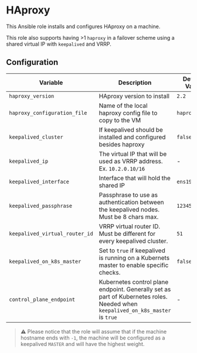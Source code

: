 # HAproxy

This Ansible role installs and configures HAproxy on a machine.

This role also supports having >1 `haproxy` in a failover scheme using a shared virtual IP with `keepalived` and VRRP.

## Configuration

| Variable                       | Description                                                                                                                    | Default Value |
| ------------------------------ | ------------------------------------------------------------------------------------------------------------------------------ | ------------- |
| `haproxy_version`              | HAproxy version to install                                                                                                     | `2.2`         |
| `haproxy_configuration_file`   | Name of the local haproxy config file to copy to the VM                                                                        | `haproxy.cfg` |
| `keepalived_cluster`           | If keepalived should be installed and configured besides haproxy                                                               | `false`       |
| `keepalived_ip`                | The virtual IP that will be used as VRRP address. Ex. `10.2.0.10/16`                                                           | -             |
| `keepalived_interface`         | Interface that will hold the shared IP                                                                                         | `ens192`      |
| `keepalived_passphrase`        | Passphrase to use as authentication between the keepalived nodes. Must be 8 chars max.                                         | `12345678`    |
| `keepalived_virtual_router_id` | VRRP virtual router ID. Must be different for every keepalived cluster.                                                        | `51`          |
| `keepalived_on_k8s_master`     | Set to `true` if keepalived is running on a Kubernets master to enable specific checks.                                        | `false`       |
| `control_plane_endpoint`       | Kubernetes control plane endpoint. Generally set as part of Kubernetes roles. Needed when `keepalived_on_k8s_master` is `true` | -             |

> ⚠️ Please notice that the role will assume that if the machine hostname ends with `-1`, the machine will be configured as a keepalived `MASTER` and will have the highest weight.
